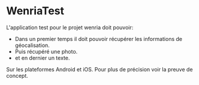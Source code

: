 # WenriaTest #

L'application test pour le projet wenria doit pouvoir:

 - Dans un premier temps il doit pouvoir récupérer les informations de géocalisation.
 - Puis récupéré une photo.
 - et en dernier un texte.

Sur les plateformes Android et iOS.
Pour plus de précision voir la preuve de concept.